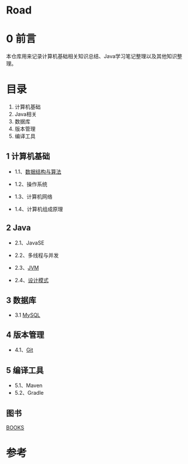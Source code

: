 # Road



# 0 前言

 本仓库用来记录计算机基础相关知识总结、Java学习笔记整理以及其他知识整理。



# 目录

1. 计算机基础
2. Java相关
3. 数据库
3. 版本管理
4. 编译工具



## 1 计算机基础

- 1.1、[数据结构与算法](https://github.com/baijiangLai/DataStructureAndAlgorithm)

- 1.2、操作系统

- 1.3、计算机网络

- 1.4、计算机组成原理





## 2 Java

- 2.1、JavaSE

- 2.2、多线程与并发
- 2.3、[JVM](https://github.com/baijiangLai/LearnOfJVM)
- 2.4、[设计模式](https://github.com/baijiangLai/DesignPattern)




## 3 数据库
- 3.1 [MySQL](https://github.com/baijiangLai/LearnOfMySQL)

## 4 版本管理

- 4.1、[Git](https://github.com/baijiangLai/LearnOfGit)



## 5 编译工具

- 5.1、Maven
- 5.2、Gradle







## 图书

[BOOKS](https://github.com/baijiangLai/Books)



# 参考















